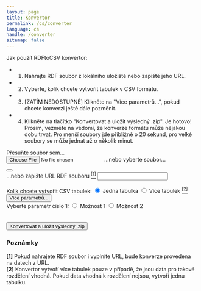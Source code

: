 ```yaml
---
layout: page
title: Konvertor
permalink: /cs/converter
language: cs
handle: /converter
sitemap: false
---
```

Jak použít RDFtoCSV konvertor:
- 1) Nahrajte RDF soubor z lokálního uložiště nebo zapiště jeho URL.
- 2) Vyberte, kolik chcete vytvořit tabulek v CSV formátu.
- 3) [ZATÍM NEDOSTUPNÉ] Klikněte na "Více parametrů...", pokud chcete konverzi ještě dále pozměnit.
- 4) Klikněte na tlačítko "Konvertovat a uložit výsledný .zip".
Je hotovo! Prosím, vezměte na vědomí, že konverze formátu může nějakou dobu trvat. Pro menší soubory jde přibližně o 20 sekund, pro velké soubory se může jednat až o několik minut.

<form id="rdfandconfiguration" action="https://rdf-to-csvw.onrender.com/rdftocsvw" method="post" enctype="multipart/form-data">
    <script src="https://ajax.googleapis.com/ajax/libs/jquery/1.11.1/jquery.min.js"></script>
    <div id="drop-zone">
        Přesuňte soubor sem...<br>
        <div id="holderForFileInputAndBin">
            <label class="label" id="labelForFileInput" for="file">
                <input type="file" name="file" id="file" required/>
                <span id="spanForFileInput">...nebo vyberte soubor...</span>
                <p id="fileName"></p>
            </label>
            <button class="clear-button" id="clearButton">
                <i class="fa-regular fa-trash-can"></i>
            </button>
        </div>
    </div>
    <div class="top-and-bottom-margin">
        <label for="fileURL">...nebo zapište URL RDF souboru <a href="#comment-1"><sup class="comment-marker" data-index="1">[1]</sup></a></label>
        <input type="text" id="fileURL" name="fileURL" required> 
    </div>
    <br>
    <div class="top-and-bottom-margin">
        <label>Kolik chcete vytvořit CSV tabulek:</label>
        <label>
            <input type="radio" name="choice" value="basicQuery" checked="checked" >
                Jedna tabulka
        </label>
        <label>
            <input type="radio" name="choice" value="splitQuery">
                Více tabulek <a href="#comment-2"><sup class="comment-marker" data-index="2">[2]</sup></a>
        </label>
            <br>
    </div>
    <button id="toggleButton"  class="top-and-bottom-margin">Více parametrů...</button>
    <div id="toggleContent">
        <label>Vyberte parametr číslo 1:</label>
        <label>
            <input type="radio" name="choice2" value="opt1" >
                Možnost 1
        </label>
        <label>
            <input type="radio" name="choice2" value="opt2">
                Možnost 2
        </label>
            <br>
    </div>
    <br><br>
    <input type="submit" value="Konvertovat a uložit výsledný .zip" id="submitButton"  class="top-and-bottom-margin">
</form>
<div>
    <div id="countdown" style="display: none;">30</div>
    <div id="patienceText" style="display: none;">Webová služba běží na verzi zdarma - počkejte 30 sekund a pokud se Vám nestáhl výsledný .zip archiv, klikněte znovu na tlačítko "Konvertovat".</div>
</div>
<div id="responsePlace">
<label id="previewLabel"></label>
</div>



<div id="errorMessage" style="color: red; display: none;"></div>

<div id="comments">
    <h3>Poznámky</h3>
    <div class="comment" id="comment-1">
        <strong>[1]</strong> Pokud nahrajete RDF soubor i vyplníte URL, bude konverze provedena na datech z URL.
    </div>
    <div class="comment" id="comment-2">
        <strong>[2]</strong> Konvertor vytvoří více tabulek pouze v případě, že jsou data pro takové rozdělení vhodná. Pokud data vhodná k rozdělení nejsou, vytvoří jednu tabulku.
    </div>
</div>

<script type="text/javascript" src="https://ladymalande.github.io/{{ base.url }}/{{ 'assets/sendPost.js' | relative_url }}"></script>
<!-- 
<h1>Calculate SHA-256 Checksum</h1>
<input type="file" id="fileInput" />
<p>Checksum: <span id="checksumOutput"></span></p>

<script>
// Function to convert ArrayBuffer to Hexadecimal String
function arrayBufferToHex(buffer) {
    return [...new Uint8Array(buffer)]
    .map(b => b.toString(16).padStart(2, '0'))
    .join('');
}

// Function to calculate SHA-256 checksum of the file
async function calculateChecksum(file) {
    const arrayBuffer = await file.arrayBuffer();  // Read file as ArrayBuffer
    const hashBuffer = await crypto.subtle.digest('SHA-256', arrayBuffer);  // Hash it
    const hexHash = arrayBufferToHex(hashBuffer);  // Convert ArrayBuffer to hex string
    return hexHash;
}

document.getElementById('fileInput').addEventListener('change', async (event) => {
    const file = event.target.files[0];
    if (file) {
        const checksum = await calculateChecksum(file);
        document.getElementById('checksumOutput').innerText = checksum;  // Display checksum
    }
});
</script>
-->